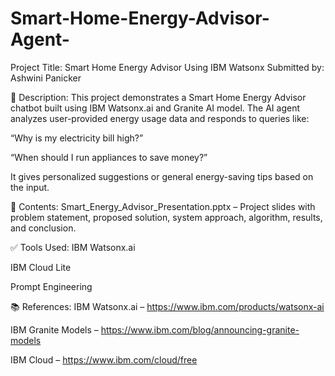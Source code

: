 # Smart-Home-Energy-Advisor-Agent-

Project Title: Smart Home Energy Advisor Using IBM Watsonx
Submitted by: Ashwini Panicker

📝 Description:
This project demonstrates a Smart Home Energy Advisor chatbot built using IBM Watsonx.ai and Granite AI model. The AI agent analyzes user-provided energy usage data and responds to queries like:

“Why is my electricity bill high?”

“When should I run appliances to save money?”

It gives personalized suggestions or general energy-saving tips based on the input.

📂 Contents:
Smart_Energy_Advisor_Presentation.pptx – Project slides with problem statement, proposed solution, system approach, algorithm, results, and conclusion.

✅ Tools Used:
IBM Watsonx.ai

IBM Cloud Lite

Prompt Engineering

📚 References:
IBM Watsonx.ai – https://www.ibm.com/products/watsonx-ai

IBM Granite Models – https://www.ibm.com/blog/announcing-granite-models

IBM Cloud – https://www.ibm.com/cloud/free

